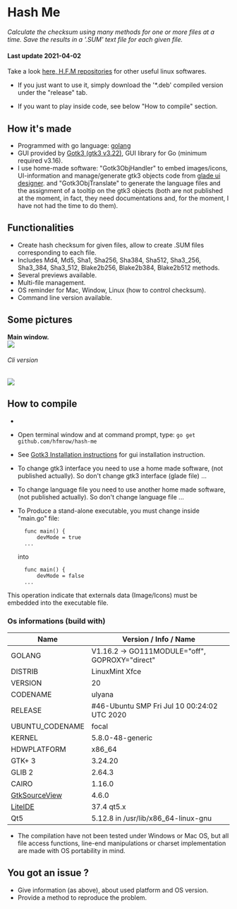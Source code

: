 # Hash Me

*Calculate the checksum using many methods for one or more files at a time. Save the results in a '.SUM' text file for each given file.*

#### Last update 2021-04-02

Take a look [here, H.F.M repositories](https://github.com/hfmrow/) for other useful linux softwares.

- If you just want to use it, simply download the '*.deb' compiled version under the "release" tab.

- If you want to play inside code, see below "How to compile" section.

## How it's made

- Programmed with go language: [golang](https://golang.org/doc/) 
- GUI provided by [Gotk3 (gtk3 v3.22)](https://github.com/gotk3/gotk3), GUI library for Go (minimum required v3.16).
- I use home-made software: "Gotk3ObjHandler" to embed images/icons, UI-information and manage/generate gtk3 objects code from [glade ui designer](https://glade.gnome.org/). and "Gotk3ObjTranslate" to generate the language files and the assignment of a tooltip on the gtk3 objects (both are not published at the moment, in fact, they need documentations and, for the moment, I have not had the time to do them).

## Functionalities

- Create hash checksum for given files, allow to create .SUM files corresponding to each file.
- Includes Md4, Md5, Sha1, Sha256, Sha384, Sha512, Sha3_256, Sha3_384, Sha3_512, Blake2b256, Blake2b384, Blake2b512 methods.
- Several previews available.
- Multi-file management.
- OS reminder for Mac, Window, Linux (how to control checksum).
- Command line version available.

## Some pictures

**Main window.**  
![](/media/syndicate/storage/Documents/dev/go/src/github.com/hfmrow/hash-me/assets/readme/main.jpg)  

###### Cli version

![](/media/syndicate/storage/Documents/dev/go/src/github.com/hfmrow/hash-me/assets/readme/cli.jpg)

## How to compile

- 

- Open terminal window and at command prompt, type: `go get github.com/hfmrow/hash-me`

- See [Gotk3 Installation instructions](https://github.com/gotk3/gotk3/wiki#installation) for gui installation instruction.

- To change gtk3 interface you need to use a home made software, (not published actually). So don't change gtk3 interface (glade file) ...

- To change language file you need to use another home made software, (not published actually). So don't change language file ...

- To Produce a stand-alone executable, you must change inside "main.go" file:
  
        func main() {
            devMode = true
        ...
  
  into
  
        func main() {
            devMode = false
        ...

This operation indicate that externals data (Image/Icons) must be embedded into the executable file.

### Os informations (build with)

| Name                                                       | Version / Info / Name                          |
| ---------------------------------------------------------- | ---------------------------------------------- |
| GOLANG                                                     | V1.16.2 -> GO111MODULE="off", GOPROXY="direct" |
| DISTRIB                                                    | LinuxMint Xfce                                 |
| VERSION                                                    | 20                                             |
| CODENAME                                                   | ulyana                                         |
| RELEASE                                                    | #46-Ubuntu SMP Fri Jul 10 00:24:02 UTC 2020    |
| UBUNTU_CODENAME                                            | focal                                          |
| KERNEL                                                     | 5.8.0-48-generic                               |
| HDWPLATFORM                                                | x86_64                                         |
| GTK+ 3                                                     | 3.24.20                                        |
| GLIB 2                                                     | 2.64.3                                         |
| CAIRO                                                      | 1.16.0                                         |
| [GtkSourceView](https://github.com/hfmrow/gotk3_gtksource) | 4.6.0                                          |
| [LiteIDE](https://github.com/visualfc/liteide)             | 37.4 qt5.x                                     |
| Qt5                                                        | 5.12.8 in /usr/lib/x86_64-linux-gnu            |

- The compilation have not been tested under Windows or Mac OS, but all file access functions, line-end manipulations or charset implementation are made with OS portability in mind.

## You got an issue ?

- Give information (as above), about used platform and OS version.
- Provide a method to reproduce the problem.
